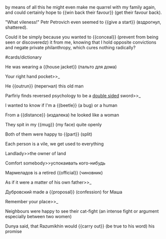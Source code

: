 

by means of all this he might even make me quarrel with my family again, and could certainly hope to {{win back their favour}} (get their favour back).

"What vileness!" Petr Petrovich even seemed to {{give a start}} (вздрогнул, shattered). 

Could it be simply because you wanted to {{conceal}} (prevent from being seen or discoveredz) it from me, knowing that I hold opposite convictions and negate private philanthropy, which cures nothing radically? 

#cards/dictionary 

He was wearing a {{house jacket}} (пальто для дома) <!--SR:!2024-03-02,30,269-->

Your right hand pocket>>_

He {{outrun}} (перегнал) this old man <!--SR:!2024-03-07,24,275--> 

Parfiriy finds reversed psychology to be a <u>double sided</u> sword>>_ 

I wanted to know if I'm a {{beetle}} (a bug) or a human

From a {{distance}} (издалека) he looked like a woman <!--SR:!2024-03-27,35,277-->

They spit in my {{mug}} (my face) quite openly <!--SR:!2024-03-02,29,289-->

Both of them were happy to {{part}} (split) <!--SR:!2024-03-08,28,289-->

Each person is a vile, we get used to everything

Landlady>>the owner of land <!--SR:!2024-06-02,99,270-->

Comfort somebody>>успокаивать кого-нибудь <!--SR:!2024-03-17,34,274-->

Мармеладов is a retired {{official}} (чиновник) <!--SR:!2024-03-16,37,250-->

As if it were a matter of his own father>>_ <!--SR:!2024-03-11,17,255-->

Дубровский made a {{proposal}} (confession) for Маша <!--SR:!2024-05-01,68,270-->

Remember your place>>_ <!--SR:!2024-02-29,39,250-->

Neighbours were  happy to see their cat-fight (an intense fight or argument especially between two women)

Dunya said, that Razumikhin would {{carry out}} (be true to his word) his promise <!--SR:!2024-03-12,29,214-->

